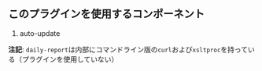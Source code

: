 ## このプラグインを使用するコンポーネント

1. auto-update  

**注記**: ``daily-report``は内部にコマンドライン版の``curl``および``xsltproc``を持っている（プラグインを使用していない）
